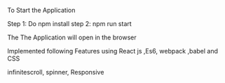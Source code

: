 To Start the Application 

Step 1: 
Do npm install
step 2: 
npm run start

The The Application will open in the browser 


Implemented following Features using React js ,Es6, webpack ,babel and CSS

infinitescroll,
spinner,
Responsive

